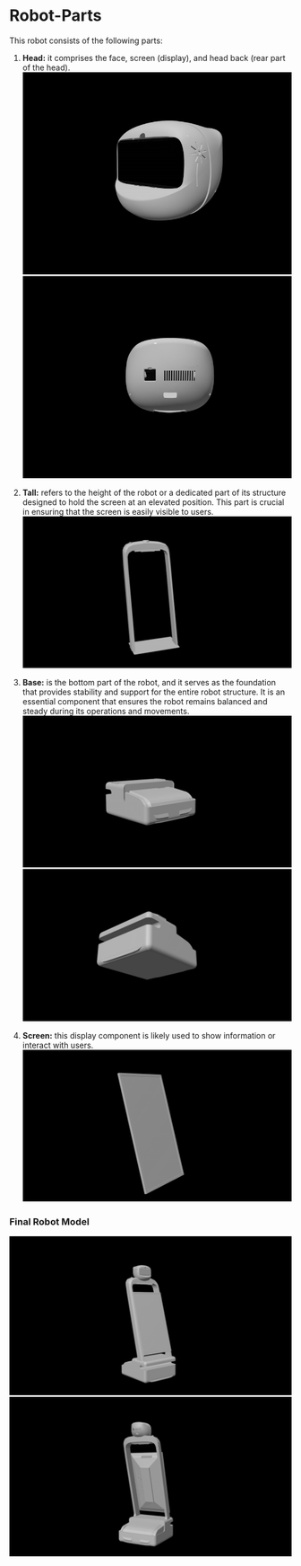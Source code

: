 # Robot-Parts
This robot consists of the following parts:

1. **Head:** it comprises the face, screen (display), and head back (rear part of the head).
![image1](https://github.com/LatifahAbuhamamah/Robot-Parts/blob/main/images/head.jpg)
![image2](https://github.com/LatifahAbuhamamah/Robot-Parts/blob/main/images/head-back.jpg)

2. **Tall:** refers to the height of the robot or a dedicated part of its structure designed to hold the screen at an elevated position. This part is crucial in ensuring that the screen is easily visible to users.
   ![image3](https://github.com/LatifahAbuhamamah/Robot-Parts/blob/main/images/Tall.jpg)
3. **Base:** is the bottom part of the robot, and it serves as the foundation that provides stability and support for the entire robot structure. It is an essential component that ensures the robot remains balanced and steady during its operations and movements.
![image4](https://github.com/LatifahAbuhamamah/Robot-Parts/blob/main/images/base.jpg)
![image5](https://github.com/LatifahAbuhamamah/Robot-Parts/blob/main/images/base2.jpg)
   
4. **Screen:** this display component is likely used to show information or interact with users.
   ![image6](https://github.com/LatifahAbuhamamah/Robot-Parts/blob/main/images/screen.jpg)


### Final Robot Model 
![image7](https://github.com/LatifahAbuhamamah/Robot-Parts/blob/main/images/Final-1.jpg)
![image8](https://github.com/LatifahAbuhamamah/Robot-Parts/blob/main/images/Final-2.jpg)



